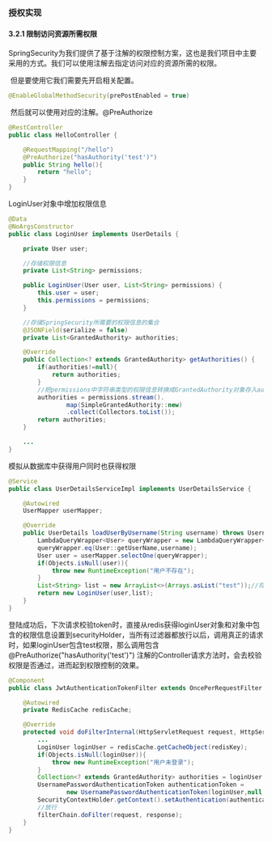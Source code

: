 ### 授权实现

#### 3.2.1 限制访问资源所需权限

​	SpringSecurity为我们提供了基于注解的权限控制方案，这也是我们项目中主要采用的方式。我们可以使用注解去指定访问对应的资源所需的权限。

​	但是要使用它我们需要先开启相关配置。

~~~~java
@EnableGlobalMethodSecurity(prePostEnabled = true)
~~~~

​	然后就可以使用对应的注解。@PreAuthorize

~~~~java
@RestController
public class HelloController {

    @RequestMapping("/hello")
    @PreAuthorize("hasAuthority('test')")
    public String hello(){
        return "hello";
    }
}
~~~~

LoginUser对象中增加权限信息

```java
@Data
@NoArgsConstructor
public class LoginUser implements UserDetails {

    private User user;

    //存储权限信息
    private List<String> permissions;

    public LoginUser(User user, List<String> permissions) {
        this.user = user;
        this.permissions = permissions;
    }

    //存储SpringSecurity所需要的权限信息的集合
    @JSONField(serialize = false)
    private List<GrantedAuthority> authorities;

    @Override
    public Collection<? extends GrantedAuthority> getAuthorities() {
        if(authorities!=null){
            return authorities;
        }
        //把permissions中字符串类型的权限信息转换成GrantedAuthority对象存入authorities中
        authorities = permissions.stream().
                map(SimpleGrantedAuthority::new)
                .collect(Collectors.toList());
        return authorities;
    }

    ...
}
```

模拟从数据库中获得用户同时也获得权限

```java
@Service
public class UserDetailsServiceImpl implements UserDetailsService {

    @Autowired
    UserMapper userMapper;

    @Override
    public UserDetails loadUserByUsername(String username) throws UsernameNotFoundException {
        LambdaQueryWrapper<User> queryWrapper = new LambdaQueryWrapper<>();
        queryWrapper.eq(User::getUserName,username);
        User user = userMapper.selectOne(queryWrapper);
        if(Objects.isNull(user)){
            throw new RuntimeException("用户不存在");
        }
        List<String> list = new ArrayList<>(Arrays.asList("test"));//将test权限放入到loginUser
        return new LoginUser(user,list);
    }
}
```

登陆成功后，下次请求校验token时，直接从redis获得loginUser对象和对象中包含的权限信息设置到securityHolder，当所有过滤器都放行以后，调用真正的请求时，如果loginUser包含test权限，那么调用包含@PreAuthorize("hasAuthority('test')") 注解的Controller请求方法时，会去校验权限是否通过，进而起到权限控制的效果。

```java
@Component
public class JwtAuthenticationTokenFilter extends OncePerRequestFilter {

    @Autowired
    private RedisCache redisCache;

    @Override
    protected void doFilterInternal(HttpServletRequest request, HttpServletResponse response, FilterChain filterChain) throws ServletException, IOException {
        ...
        LoginUser loginUser = redisCache.getCacheObject(redisKey);
        if(Objects.isNull(loginUser)){
            throw new RuntimeException("用户未登录");
        }
        Collection<? extends GrantedAuthority> authorities = loginUser.getAuthorities();
        UsernamePasswordAuthenticationToken authenticationToken =
                new UsernamePasswordAuthenticationToken(loginUser,null,authorities);//将
        SecurityContextHolder.getContext().setAuthentication(authenticationToken);
        //放行
        filterChain.doFilter(request, response);
    }
}
```